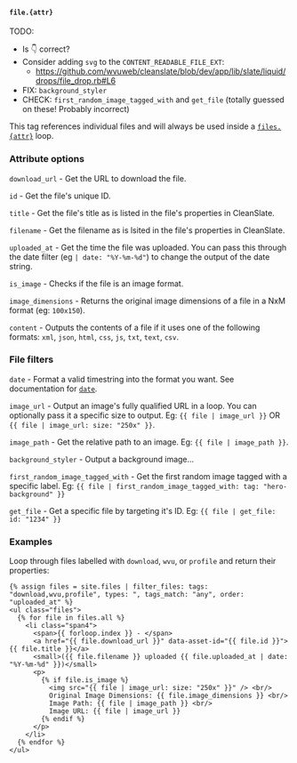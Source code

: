 #### `file.{attr}`

TODO:

  * Is 👇 correct?
  * Consider adding `svg` to the `CONTENT_READABLE_FILE_EXT`:
    * https://github.com/wvuweb/cleanslate/blob/dev/app/lib/slate/liquid/drops/file_drop.rb#L6
  * FIX: `background_styler`
  * CHECK: `first_random_image_tagged_with` and `get_file` (totally guessed on these! Probably incorrect)

This tag references individual files and will always be used inside a [`files.{attr}`](https://cleanslatecms.wvu.edu/how-to/theme-development/tag-index/r-files-attr) loop.

### Attribute options

`download_url` - Get the URL to download the file.

`id` - Get the file's unique ID.

`title` - Get the file's title as is listed in the file's properties in CleanSlate.

`filename` - Get the filename as is lsited in the file's properties in CleanSlate.

`uploaded_at` - Get the time the file was uploaded. You can pass this through the date filter (eg `| date: "%Y-%m-%d"`) to change the output of the date string.

`is_image` - Checks if the file is an image format.

`image_dimensions` - Returns the original image dimensions of a file in a NxM format (eg: `100x150`).

`content` - Outputs the contents of a file if it uses one of the following formats: `xml`, `json`, `html`, `css`, `js`, `txt`, `text`, `csv`.

### File filters

`date` - Format a valid timestring into the format you want. See documentation for [`date`](https://cleanslatecms.wvu.edu/how-to/theme-development/tag-index/r-date-format).

`image_url` - Output an image's fully qualified URL in a loop. You can optionally pass it a specific size to output. Eg: `{{ file | image_url }}` OR `{{ file | image_url: size: "250x" }}`.

`image_path` - Get the relative path to an image. Eg: `{{ file | image_path }}`.

`background_styler` - Output a background image...

`first_random_image_tagged_with` - Get the first random image tagged with a specific label. Eg: `{{ file | first_random_image_tagged_with: tag: "hero-background" }}`

`get_file` - Get a specific file by targeting it's ID. Eg: `{{ file | get_file: id: "1234" }}`

### Examples

Loop through files labelled with `download`, `wvu`, or `profile` and return their properties:

```
{% assign files = site.files | filter_files: tags: "download,wvu,profile", types: ", tags_match: "any", order: "uploaded_at" %}
<ul class="files">
  {% for file in files.all %}
    <li class="span4">
      <span>{{ forloop.index }} - </span>
      <a href="{{ file.download_url }}" data-asset-id="{{ file.id }}">{{ file.title }}</a>
      <small>({{ file.filename }} uploaded {{ file.uploaded_at | date: "%Y-%m-%d" }})</small>
      <p>
        {% if file.is_image %}
          <img src="{{ file | image_url: size: "250x" }}" /> <br/>
          Original Image Dimensions: {{ file.image_dimensions }} <br/>
          Image Path: {{ file | image_path }} <br/>
          Image URL: {{ file | image_url }}
        {% endif %}
      </p>
    </li>
  {% endfor %}
</ul>
```
